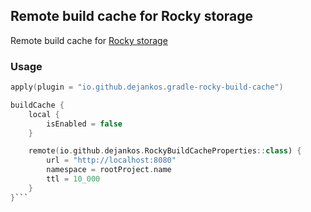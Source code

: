## Remote build cache for Rocky storage

Remote build cache for [Rocky storage](https://github.com/dejankos/Rocky)

### Usage

```kotlin
apply(plugin = "io.github.dejankos.gradle-rocky-build-cache")

buildCache {
    local {
        isEnabled = false
    }

    remote(io.github.dejankos.RockyBuildCacheProperties::class) {
        url = "http://localhost:8080"
        namespace = rootProject.name
        ttl = 10_000
    }
}```